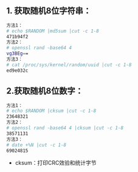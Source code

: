 

## 1. 获取随机8位字符串：

```bash
方法1：
# echo $RANDOM |md5sum |cut -c 1-8
471b94f2
方法2：
# openssl rand -base64 4
vg3BEg==
方法3：
# cat /proc/sys/kernel/random/uuid |cut -c 1-8
ed9e032c

```

## 2.获取随机8位数字：

```bash
方法1：
# echo $RANDOM |cksum |cut -c 1-8
23648321
方法2：
# openssl rand -base64 4 |cksum |cut -c 1-8
38571131
方法3：
# date +%N |cut -c 1-8
69024815
```

- cksum：打印CRC效验和统计字节


